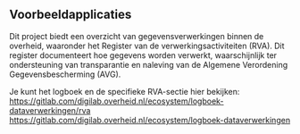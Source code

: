 ## Voorbeeldapplicaties

Dit project biedt een overzicht van gegevensverwerkingen binnen de overheid, waaronder het Register van de verwerkingsactiviteiten (RVA). Dit register documenteert hoe gegevens worden verwerkt, waarschijnlijk ter ondersteuning van transparantie en naleving van de Algemene Verordening Gegevensbescherming (AVG).

Je kunt het logboek en de specifieke RVA-sectie hier bekijken:
https://gitlab.com/digilab.overheid.nl/ecosystem/logboek-dataverwerkingen/rva
<br>
https://gitlab.com/digilab.overheid.nl/ecosystem/logboek-dataverwerkingen
